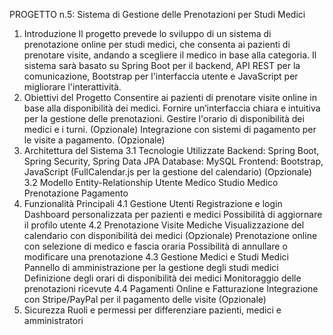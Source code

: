 PROGETTO n.5: Sistema di Gestione delle Prenotazioni per Studi Medici
1. Introduzione
Il progetto prevede lo sviluppo di un sistema di prenotazione online per studi medici, che consenta ai pazienti di prenotare visite, andando a scegliere il medico in base alla categoria. Il sistema sarà basato su Spring Boot per il backend, API REST per la comunicazione, Bootstrap per l'interfaccia utente e JavaScript per migliorare l'interattività.
2. Obiettivi del Progetto
Consentire ai pazienti di prenotare visite online in base alla disponibilità dei medici.
Fornire un’interfaccia chiara e intuitiva per la gestione delle prenotazioni.
Gestire l'orario di disponibilità dei medici e i turni. (Opzionale)
Integrazione con sistemi di pagamento per le visite a pagamento. (Opzionale)
3. Architettura del Sistema
3.1 Tecnologie Utilizzate
Backend: Spring Boot, Spring Security, Spring Data JPA
Database: MySQL
Frontend: Bootstrap, JavaScript (FullCalendar.js per la gestione del calendario) (Opzionale)
3.2 Modello Entity-Relationship
Utente
Medico
Studio Medico
Prenotazione
Pagamento
4. Funzionalità Principali
4.1 Gestione Utenti
Registrazione e login
Dashboard personalizzata per pazienti e medici
Possibilità di aggiornare il profilo utente
4.2 Prenotazione Visite Mediche
Visualizzazione del calendario con disponibilità dei medici (Opzionale)
Prenotazione online con selezione di medico e fascia oraria
Possibilità di annullare o modificare una prenotazione
4.3 Gestione Medici e Studi Medici
Pannello di amministrazione per la gestione degli studi medici
Definizione degli orari di disponibilità dei medici
Monitoraggio delle prenotazioni ricevute
4.4 Pagamenti Online e Fatturazione
Integrazione con Stripe/PayPal per il pagamento delle visite (Opzionale)
5. Sicurezza
Ruoli e permessi per differenziare pazienti, medici e amministratori
